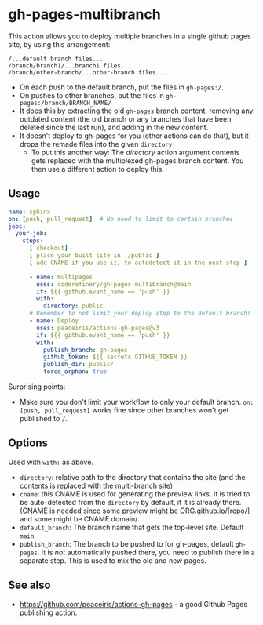 # gh-pages-multibranch

This action allows you to deploy multiple branches in a single github
pages site, by using this arrangement:

```
/...default branch files...
/branch/branch1/...branch1 files...
/branch/other-branch/...other-branch files...
```

* On each push to the default branch, put the files in ``gh-pages:/``.
* On pushes to other branches, put the files in
  ``gh-pages:/branch/BRANCH_NAME/``
* It does this by extracting the old ``gh-pages`` branch content,
  removing any outdated content (the old branch or any branches that
  have been deleted since the last run), and adding in the new
  content.
* It doesn't deploy to gh-pages for you (other actions can do that),
  but it drops the remade files into the given ``directory``
  * To put this another way: The *directory* action argument contents gets
    replaced with the multiplexed gh-pages branch content.  You then
    use a different action to deploy this.

## Usage

```yaml
name: sphinx
on: [push, pull_request]  # No need to limit to certain branches
jobs:
  your-job:
    steps:
      [ checkout]
      [ place your built site in ./public ]
      [ add CNAME if you use it, to autodetect it in the next step ]

      - name: multipages
        uses: coderefinery/gh-pages-multibranch@main
        if: ${{ github.event_name == 'push' }}
        with:
          directory: public
      # Remember to not limit your deploy step to the default branch!
      - name: Deploy
        uses: peaceiris/actions-gh-pages@v3
        if: ${{ github.event_name == 'push' }}
        with:
          publish_branch: gh-pages
          github_token: ${{ secrets.GITHUB_TOKEN }}
          publish_dir: public/
          force_orphan: true
```

Surprising points:
* Make sure you don't limit your workflow to only your default
  branch.  `on: [push, pull_request]` works fine since other branches
  won't get published to `/`.


## Options

Used with `with:` as above.

* `directory`: relative path to the directory that contains the site
  (and the contents is replaced with the multi-branch site)
* `cname`: this CNAME is used for generating the preview links.  It is
  tried to be auto-detected from the `directory` by default, if it is
  already there.  (CNAME is needed since some preview might be
  ORG.github.io/[repo/] and some might be CNAME.domain/.
* `default_branch`: The branch name that gets the top-level site.
  Default `main`.
* `publish_branch`: The branch to be pushed to for gh-pages, default
  `gh-pages`.  It is *not* automatically pushed there, you need to
  publish there in a separate step.  This is used to mix the old and
  new pages.

## See also

* https://github.com/peaceiris/actions-gh-pages - a good Github Pages
  publishing action.

